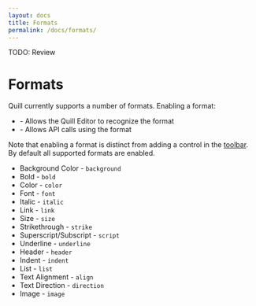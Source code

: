 ```yaml
---
layout: docs
title: Formats
permalink: /docs/formats/
---
```


TODO: Review

# Formats

Quill currently supports a number of formats. Enabling a format:

- \- Allows the Quill Editor to recognize the format
- \- Allows API calls using the format

Note that enabling a format is distinct from adding a control in the [toolbar](/docs/modules/toolbar/). By default all supported formats are enabled.

  - Background Color - `background`
  - Bold - `bold`
  - Color - `color`
  - Font - `font`
  - Italic - `italic`
  - Link - `link`
  - Size - `size`
  - Strikethrough - `strike`
  - Superscript/Subscript - `script`
  - Underline - `underline`
  - Header - `header`
  - Indent - `indent`
  - List - `list`
  - Text Alignment - `align`
  - Text Direction - `direction`
  - Image - `image`
